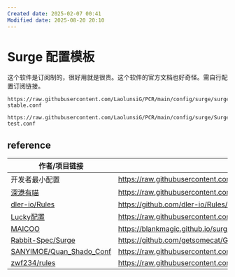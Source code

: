 ```yaml
---
Created date: 2025-02-07 00:41
Modified date: 2025-08-20 20:10
---
```

# Surge 配置模板

这个软件是订阅制的，很好用就是很贵。这个软件的官方文档也好奇怪。需自行配置订阅链接。

```
https://raw.githubusercontent.com/LaolunsiG/PCR/main/config/surge/surge-stable.conf
```

```
https://raw.githubusercontent.com/LaolunsiG/PCR/main/config/surge/Surge-test.conf
```

## reference

| 作者/项目链接                                                                                             | 配置链接                                                                                         |
| --------------------------------------------------------------------------------------------------- | -------------------------------------------------------------------------------------------- |
| 开发者最小配置                                                                                             | https://raw.githubusercontent.com/Rabbit-Spec/Surge/Master/Conf/Spec/Surge-Developer.conf    |
| [深港有喵](https://raw.githubusercontent.com/Rabbit-Spec/Surge/Master/Conf/Spec/Surge-EN.conf)          | https://raw.githubusercontent.com/Rabbit-Spec/Surge/Master/Conf/Spec/Surge-EN.conf           |
| [dler-io/Rules](https://github.com/dler-io/Rules/tree/main/Surge)                                   | https://github.com/dler-io/Rules/tree/main/Surge                                             |
| [Lucky配置](https://github.com/As-Lucky/Lucky)                                                        | https://raw.githubusercontent.com/As-Lucky/Lucky/main/Lucky-Surge.conf                       |
| [MAICOO](https://github.com/blankmagic/surge)                                                       | https://blankmagic.github.io/surge/profile.conf                                              |
| [Rabbit-Spec/Surge](https://github.com/Rabbit-Spec/Surge)                                           | https://github.com/getsomecat/GetSomeCats/raw/Surge/FishChips.conf                           |
| [SANYIMOE/Quan_Shado_Conf](https://github.com/SANYIMOE/Quan_Shado_Conf/blob/master/conf/surge.conf) | https://raw.githubusercontent.com/SANYIMOE/Quan_Shado_Conf/refs/heads/master/conf/surge.conf |
| [zwf234/rules](https://github.com/zwf234/rules/tree/master/Surge)                                   | https://raw.githubusercontent.com/zwf234/rules/refs/heads/master/Surge/qixin.conf            |